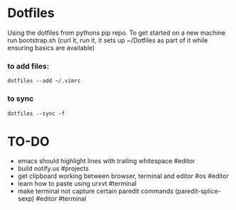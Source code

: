 Dotfiles
========

Using the dotfiles from pythons pip repo. To get started on a new
machine run bootstrap.sh (curl it, run it, it sets up ~/Dotfiles as
part of it while ensuring basics are available)

### to add files:

`dotfiles --add ~/.vimrc`

### to sync

`dotfiles --sync -f`

TO-DO
=====

 + emacs should highlight lines with trailing whitespace #editor
 + build notify.us #projects
 + get clipboard working between browser, terminal and editor
   #os #editor
 + learn how to paste using urxvt #terminal
 + make terminal not capture certain paredit commands
   (paredit-splice-sexp) #editor #terminal 
